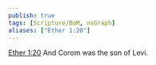 ```yaml
---
publish: true
tags: [Scripture/BoM, noGraph]
aliases: ["Ether 1:20"]
---
```

[Ether 1:20](https://churchofjesuschrist.org/study/scriptures/bofm/ether/1?lang=eng&id=p20#p20) And Corom was the son of Levi.
